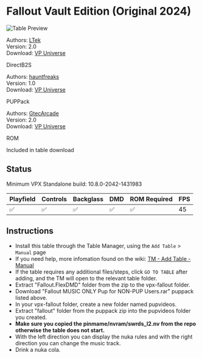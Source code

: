 # Fallout Vault Edition (Original 2024)


![Table Preview](../../images/vpx-fallout-preview.jpg)

Authors: [LTek](https://vpuniverse.com/profile/67685-ltek/)  
Version: 2.0  
Download: [VP Universe](https://vpuniverse.com/files/file/21709-fallout-vault-edition-20-ltek-2024/)

DirectB2S

Authors: [hauntfreaks](https://vpuniverse.com/profile/5216-hauntfreaks/)  
Version: 1.0  
Download: [VP Universe](https://vpuniverse.com/files/file/21710-fallout-vault-edition-ltek-2024-b2s-full-dmd/)

PUPPack

Authors: [GtecArcade](https://vpuniverse.com/profile/57286-gtecarcade/)  
Version: 2.0  
Download: [VP Universe](https://vpuniverse.com/files/file/20245-fallout-pup-pack-vault-edition/)

ROM

Included in table download

## Status 

Minimum VPX Standalone build: 10.8.0-2042-1431983

| Playfield | Controls | Backglass | DMD | ROM Required | FPS | 
|-----------|----------|-----------|-----|--------------|-----|
| :white_check_mark: | :white_check_mark: | :white_check_mark: | :white_check_mark: | :white_check_mark: | 45 |

## Instructions

- Install this table through the Table Manager, using the `Add Table` > `Manual` page
- If you need help, more infomation found on the wiki: [TM - Add Table - Manual](https://github.com/LegendsUnchained/vpx-standalone-alp4k/wiki/%5B04%5D-%F0%9F%A7%A1-TM-%E2%80%90-Other-Features#add-table---manual)
- If the table requires any additional files/steps, click `GO TO TABLE` after adding, and the TM will open to the relevant table folder.
- Extract "Fallout.FlexDMD" folder from the zip to the vpx-fallout folder.
- Download "Fallout MUSIC ONLY Pup for NON-PUP Users.rar" puppack listed above.
- In your vpx-fallout folder, create a new folder named pupvideos.
- Extract "fallout" folder from the puppack zip into the pupvideos folder you created.
- __Make sure you copied the pinmame/nvram/swrds_l2.nv from the repo otherwise the table does not start.__
- With the left direction you can display the nuka rules and with the right direction you can change the music track.
- Drink a nuka cola.

